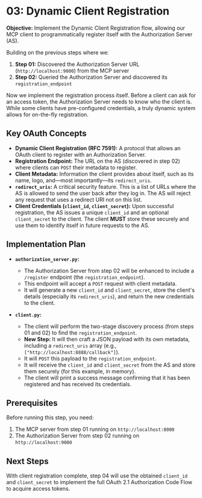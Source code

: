 # 03: Dynamic Client Registration

**Objective:** Implement the Dynamic Client Registration flow, allowing our MCP client to programmatically register itself with the Authorization Server (AS).

Building on the previous steps where we:
1. **Step 01:** Discovered the Authorization Server URL (`http://localhost:9000`) from the MCP server
2. **Step 02:** Queried the Authorization Server and discovered its `registration_endpoint`

Now we implement the registration process itself. Before a client can ask for an access token, the Authorization Server needs to know who the client is. While some clients have pre-configured credentials, a truly dynamic system allows for on-the-fly registration.

## Key OAuth Concepts

-   **Dynamic Client Registration (RFC 7591):** A protocol that allows an OAuth client to register with an Authorization Server.
-   **Registration Endpoint:** The URL on the AS (discovered in step 02) where clients can `POST` their metadata to register.
-   **Client Metadata:** Information the client provides about itself, such as its name, logo, and—most importantly—its `redirect_uris`.
-   **`redirect_uris`:** A critical security feature. This is a list of URLs where the AS is allowed to send the user back after they log in. The AS will reject any request that uses a redirect URI not on this list.
-   **Client Credentials (`client_id`, `client_secret`):** Upon successful registration, the AS issues a unique `client_id` and an optional `client_secret` to the client. The client **MUST** store these securely and use them to identify itself in future requests to the AS.

## Implementation Plan

-   **`authorization_server.py`:**
    -   The Authorization Server from step 02 will be enhanced to include a `/register` endpoint (the `registration_endpoint`).
    -   This endpoint will accept a `POST` request with client metadata.
    -   It will generate a new `client_id` and `client_secret`, store the client's details (especially its `redirect_uris`), and return the new credentials to the client.

-   **`client.py`:**
    -   The client will perform the two-stage discovery process (from steps 01 and 02) to find the `registration_endpoint`.
    -   **New Step:** It will then craft a JSON payload with its own metadata, including a `redirect_uris` array (e.g., `["http://localhost:8888/callback"]`).
    -   It will `POST` this payload to the `registration_endpoint`.
    -   It will receive the `client_id` and `client_secret` from the AS and store them securely (for this example, in memory).
    -   The client will print a success message confirming that it has been registered and has received its credentials. 

## Prerequisites

Before running this step, you need:
1. The MCP server from step 01 running on `http://localhost:8000`
2. The Authorization Server from step 02 running on `http://localhost:9000`

## Next Steps

With client registration complete, step 04 will use the obtained `client_id` and `client_secret` to implement the full OAuth 2.1 Authorization Code Flow to acquire access tokens. 